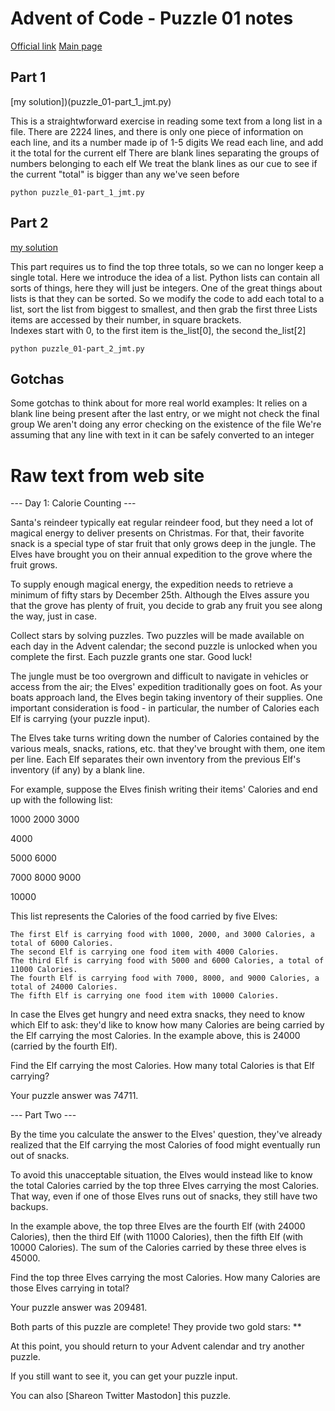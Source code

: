 # Advent of Code - Puzzle 01 notes

[Official link](https://adventofcode.com/2022/day/1)
[Main page](../readme.md)

## Part 1
[my solution])(puzzle_01-part_1_jmt.py)

This is a straightwforward exercise in reading some text from a long list in a file.
There are 2224 lines, and there is only one piece of information on each line, and its a number made ip of 1-5 digits
We read each line, and add it the total for the current elf
There are blank lines separating the groups of numbers belonging to each elf
We treat the blank lines as our cue to see if the current "total" is bigger than any we've seen before

```python puzzle_01-part_1_jmt.py```

## Part 2
[my solution](puzzle_01-part_2_jmt.py)

This part requires us to find the top three totals, so we can no longer keep a single total.
Here we introduce the idea of a list.  Python lists can contain all sorts of things, here they will just be integers.
One of the great things about lists is that they can be sorted.
So we modify the code to add each total to a list, sort the list from biggest to smallest, and then grab the first three
Lists items are accessed by their number, in square brackets.  
Indexes start with 0, to the first item is the_list[0], the second the_list[2]

```python puzzle_01-part_2_jmt.py```

## Gotchas

Some gotchas to think about for more real world examples:
It relies on a blank line being present after the last entry, or we might not check the final group
We aren't doing any error checking on the existence of the file
We're assuming that any line with text in it can be safely converted to an integer

# Raw text from web site

--- Day 1: Calorie Counting ---

Santa's reindeer typically eat regular reindeer food, but they need a lot of magical energy to deliver presents on Christmas. For that, their favorite snack is a special type of star fruit that only grows deep in the jungle. The Elves have brought you on their annual expedition to the grove where the fruit grows.

To supply enough magical energy, the expedition needs to retrieve a minimum of fifty stars by December 25th. Although the Elves assure you that the grove has plenty of fruit, you decide to grab any fruit you see along the way, just in case.

Collect stars by solving puzzles. Two puzzles will be made available on each day in the Advent calendar; the second puzzle is unlocked when you complete the first. Each puzzle grants one star. Good luck!

The jungle must be too overgrown and difficult to navigate in vehicles or access from the air; the Elves' expedition traditionally goes on foot. As your boats approach land, the Elves begin taking inventory of their supplies. One important consideration is food - in particular, the number of Calories each Elf is carrying (your puzzle input).

The Elves take turns writing down the number of Calories contained by the various meals, snacks, rations, etc. that they've brought with them, one item per line. Each Elf separates their own inventory from the previous Elf's inventory (if any) by a blank line.

For example, suppose the Elves finish writing their items' Calories and end up with the following list:

1000
2000
3000

4000

5000
6000

7000
8000
9000

10000

This list represents the Calories of the food carried by five Elves:

    The first Elf is carrying food with 1000, 2000, and 3000 Calories, a total of 6000 Calories.
    The second Elf is carrying one food item with 4000 Calories.
    The third Elf is carrying food with 5000 and 6000 Calories, a total of 11000 Calories.
    The fourth Elf is carrying food with 7000, 8000, and 9000 Calories, a total of 24000 Calories.
    The fifth Elf is carrying one food item with 10000 Calories.

In case the Elves get hungry and need extra snacks, they need to know which Elf to ask: they'd like to know how many Calories are being carried by the Elf carrying the most Calories. In the example above, this is 24000 (carried by the fourth Elf).

Find the Elf carrying the most Calories. How many total Calories is that Elf carrying?

Your puzzle answer was 74711.

--- Part Two ---

By the time you calculate the answer to the Elves' question, they've already realized that the Elf carrying the most Calories of food might eventually run out of snacks.

To avoid this unacceptable situation, the Elves would instead like to know the total Calories carried by the top three Elves carrying the most Calories. That way, even if one of those Elves runs out of snacks, they still have two backups.

In the example above, the top three Elves are the fourth Elf (with 24000 Calories), then the third Elf (with 11000 Calories), then the fifth Elf (with 10000 Calories). The sum of the Calories carried by these three elves is 45000.

Find the top three Elves carrying the most Calories. How many Calories are those Elves carrying in total?

Your puzzle answer was 209481.

Both parts of this puzzle are complete! They provide two gold stars: **

At this point, you should return to your Advent calendar and try another puzzle.

If you still want to see it, you can get your puzzle input.

You can also [Shareon Twitter Mastodon] this puzzle.
